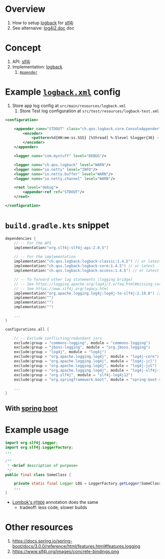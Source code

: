 # Overview
1. How to setup [logback](https://logback.qos.ch/) for [slf4j](TODO)
1. See alternaive: [log4j2 doc](log4j2.md) doc


# Concept
1. API: [slf4j](https://www.slf4j.org/apidocs/org/slf4j/Logger.html)
1. Implementation: [logback](https://logback.qos.ch/) 
    1. [`Appender`](https://logback.qos.ch/apidocs/ch/qos/logback/core/AppenderBase.html) 


# Example [`logback.xml`](https://logback.qos.ch/manual/configuration.html) config
1. Store app log config at `src/main/resources/logback.xml`
    1. Store Test log configuration at `src/test/resources/logback-test.xml`
```xml
<configuration>

    <appender name="STDOUT" class="ch.qos.logback.core.ConsoleAppender">
        <encoder>
            <pattern>%d{HH:mm:ss.SSS} [%thread] %-5level %logger{36} - %msg%n</pattern>
        </encoder>
    </appender>

    <logger name="com.mystuff" level="DEBUG"/>

    <logger name="ch.qos.logback" level="WARN"/>
    <logger name="io.netty" level="INFO"/>
    <logger name="io.netty.buffer" level="WARN"/>
    <logger name="io.netty.channel" level="WARN"/>

    <root level="debug">
        <appender-ref ref="STDOUT"/>
    </root>

</configuration>
```


# `build.gradle.kts` snippet
```kts
dependencies {
    // -- For the API
    implementation("org.slf4j:slf4j-api:2.0.5")
    
    // -- For the implementation
    implementation("ch.qos.logback:logback-classic:1.4.5") // or latest
    implementation("ch.qos.logback:logback-core:1.4.5") // or latest    
    implementation("ch.qos.logback:logback-access:1.4.5") // or latest

    // -- To forward other log statements (logging bridge)
    // -- See https://logging.apache.org/log4j/2.x/faq.html#missing_core
    // -- See https://www.slf4j.org/legacy.html
    implementation("org.apache.logging.log4j:log4j-to-slf4j:2.19.0") // or latest
    implementation("")
    implementation("")
    implementation("")

    ...
}

configurations.all {

    // -- Exclude conflicting/redundant jars
    exclude(group = "commons-logging", module = "commons-logging")
    exclude(group = "jboss-logging", module = "org.jboss.logging")
    exclude(group = "log4j", module = "log4j")
    exclude(group = "org.apache.logging.log4j", module = "log4j-core")
    exclude(group = "org.apache.logging.log4j", module = "log4j-jcl")
    exclude(group = "org.apache.logging.log4j", module = "log4j-jul")
    exclude(group = "org.apache.logging.log4j", module = "log4j-slf4j-impl")
    exclude(group = "org.slf4j", module = "slf4j-log4j12")
    exclude(group = "org.springframework.boot", module = "spring-boot-starter-log4j2")
    
    ...
}
```


## With [spring boot](https://spring.io/projects/spring-boot)


# Example usage
```java
import org.slf4j.Logger;
import org.slf4j.LoggerFactory;
...

/**
 * <brief description of purpose>
 */
public final class SomeClass {

    private static final Logger LOG = LoggerFactory.getLogger(SomeClass.class);
    ...
}
```

- [Lombok's `@TODO`](https://projectlombok.org/features/log) annotation does the same
    - tradeoff: less code, slower builds 


# Other resources
1. https://docs.spring.io/spring-boot/docs/3.0.0/reference/html/features.html#features.logging
1. https://www.slf4j.org/images/concrete-bindings.png
